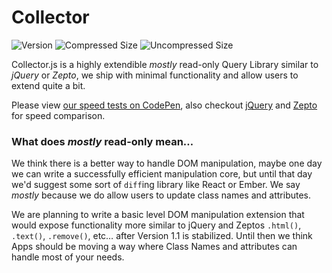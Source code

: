 # Collector

![Version](https://img.shields.io/npm/v/collectorjs-17a689.svg?style=flat-square) ![Compressed Size](https://img.shields.io/badge/Compressed%20Size-2.8kb-17a689.svg?style=flat-square) ![Uncompressed Size](https://img.shields.io/badge/Compressed%20Size-13kb-17a689.svg?style=flat-square)

Collector.js is a highly extendible *mostly* read-only Query Library similar to *jQuery* or *Zepto*, we ship with minimal functionality and allow users to extend quite a bit.

Please view [our speed tests on CodePen](http://codepen.io/tbremer/pen/QbVzoG), also checkout  [jQuery](http://codepen.io/tbremer/pen/KprWXK) and [Zepto](http://codepen.io/tbremer/pen/JdeWrJ) for speed comparison.

### What does *mostly* read-only mean…
We think there is a better way to handle DOM manipulation, maybe one day we can write a successfully efficient manipulation core, but until that day we'd suggest some sort of `diff`ing library like React or Ember. We say *mostly* because we do allow users to update class names and attributes.

We are planning to write a basic level DOM manipulation extension that would expose functionality more similar to jQuery and Zeptos `.html()`, `.text()`, `.remove()`, etc… after Version 1.1 is stabilized. Until then we think Apps should be moving a way where Class Names and attributes can handle most of your needs.
